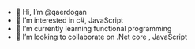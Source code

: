 - 👋 Hi, I’m @qaerdogan
- 👀 I’m interested in c#, JavaScript
- 🌱 I’m currently learning functional programming
- 💞️ I’m looking to collaborate on .Net core , JavaScript

<!---
qaerdogan/qaerdogan is a ✨ special ✨ repository because its `README.md` (this file) appears on your GitHub profile.
You can click the Preview link to take a look at your changes.
--->
